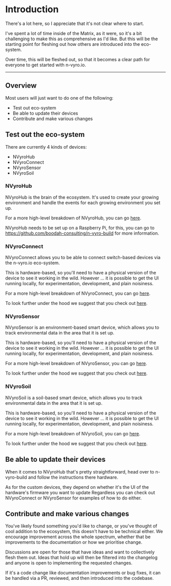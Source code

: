 # Introduction

There's a lot here, so I appreciate that it's not clear where to start.

I've spent a lot of time inside of the Matrix, as it were, so it's a bit challenging to make this as comprehensive as I'd like. But this will be the starting point for fleshing out how others are introduced into the eco-system.

Over time, this will be fleshed out, so that it becomes a clear path for everyone to get started with n-vyro.io.

----

## Overview

Most users will just want to do one of the following:

* Test out eco-system
* Be able to update their devices
* Contribute and make various changes

## Test out the eco-system

There are currently 4 kinds of devices:

* NVyroHub
* NVyroConnect
* NVyroSensor
* NVyroSoil

### NVyroHub

NVyroHub is the brain of the ecosystem. It's used to create your growing environment and handle the events for each growing environment you set up.

For a more high-level breakdown of NVyroHub, you can go [here](https://n-vyro.io/product/n-vyro-hub/).

NVyroHub needs to be set up on a Raspberry Pi, for this, you can go to https://github.com/boodah-consulting/n-vyro-build for more information.

### NVyroConnect

NVyroConnect allows you to be able to connect switch-based devices via the n-vyro.io eco-system.

This is hardware-based, so you'll need to have a physical version of the device to see it working in the wild. However ... it is possible to get the UI running locally, for experimentation, development, and plain noisiness.

For a more high-level breakdown of NVyroConnect, you can go [here](https://n-vyro.io/product/n-vyro-connect/).

To look further under the hood we suggest that you check out [here](https://github.com/boodah-consulting/NVyroConnect/blob/main/README.md).

### NVyroSensor

NVyroSensor is an environment-based smart device, which allows you to track environmental data in the area that it is set up.

This is hardware-based, so you'll need to have a physical version of the device to see it working in the wild. However ... it is possible to get the UI running locally, for experimentation, development, and plain noisiness.

For a more high-level breakdown of NVyroSensor, you can go [here](https://n-vyro.io/product/n-vyro-sense/).

To look further under the hood we suggest that you check out [here](https://github.com/boodah-consulting/NVyroSense/blob/main/README.md).

### NVyroSoil

NVyroSoil is a soil-based smart device, which allows you to track environmental data in the area that it is set up.

This is hardware-based, so you'll need to have a physical version of the device to see it working in the wild. However ... it is possible to get the UI running locally, for experimentation, development, and plain noisiness.

For a more high-level breakdown of NVyroSoil, you can go [here](https://n-vyro.io/product/n-vyro-sense/).

To look further under the hood we suggest that you check out [here](https://github.com/boodah-consulting/NVyroSense/blob/main/README.md).

## Be able to update their devices

When it comes to NVyroHub that's pretty straightforward, head over to n-vyro-build and follow the instructions there hardware.

As for the custom devices, they depend on whether it's the UI of the hardware's firmware you want to update Regardless you can check out NVyroConnect or NVyroSensor for examples of how to do either.

## Contribute and make various changes

You've likely found something you'd like to change, or you've thought of cool addition to the ecosystem, this doesn't have to be technical either. We encourage improvement across the whole spectrum, whether that be improvements to the documentation or how we prioritise change.

Discussions are open for those that have ideas and want to collectively flesh them out. Ideas that hold up will then be filtered into the changelog and anyone is open to implementing the requested changes.

If it's a code change like documentation improvements or bug fixes, it can be handled via a PR, reviewed, and then introduced into the codebase.
